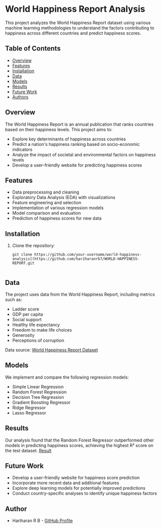 # World Happiness Report Analysis

This project analyzes the World Happiness Report dataset using various machine learning methodologies to understand the factors contributing to happiness across different countries and predict happiness scores.

## Table of Contents
- [Overview](#overview)
- [Features](#features)
- [Installation](#installation)
- [Data](#data)
- [Models](#models)
- [Results](#results)
- [Future Work](#future-work)
- [Authors](#authors)

## Overview

The World Happiness Report is an annual publication that ranks countries based on their happiness levels. This project aims to:
- Explore key determinants of happiness across countries
- Predict a nation's happiness ranking based on socio-economic indicators
- Analyze the impact of societal and environmental factors on happiness levels
- Develop a user-friendly website for predicting happiness scores

## Features

- Data preprocessing and cleaning
- Exploratory Data Analysis (EDA) with visualizations
- Feature engineering and selection
- Implementation of various regression models
- Model comparison and evaluation
- Prediction of happiness scores for new data

## Installation

1. Clone the repository:
   ```
   git clone https://github.com/your-username/world-happiness-analysis](https://github.com/hariharanrb7/WORLD-HAPPINESS-REPORT.git


## Data

The project uses data from the World Happiness Report, including metrics such as:
- Ladder score
- GDP per capita
- Social support
- Healthy life expectancy
- Freedom to make life choices
- Generosity
- Perceptions of corruption

Data source: [World Happiness Report Dataset](https://github.com/hariharanrb7/WORLD-HAPPINESS-REPORT/blob/6e7e8384f5c5fd6e06845199b51ad0b830c6f1b8/dataset.csv)

## Models

We implement and compare the following regression models:
- Simple Linear Regression
- Random Forest Regression
- Decision Tree Regression
- Gradient Boosting Regressor
- Ridge Regressor
- Lasso Regressor

## Results

Our analysis found that the Random Forest Regressor outperformed other models in predicting happiness scores, achieving the highest R² score on the test dataset.
[Result](https://github.com/hariharanrb7/WORLD-HAPPINESS-REPORT/blob/b052400334ed2f0bea182c54091e8a4719bbb8db/result.png)

## Future Work

- Develop a user-friendly website for happiness score prediction
- Incorporate more recent data and additional features
- Explore deep learning models for potentially improved predictions
- Conduct country-specific analyses to identify unique happiness factors


## Author
- Hariharan R B - [GitHub Profile](https://github.com/hariharanrb7)
